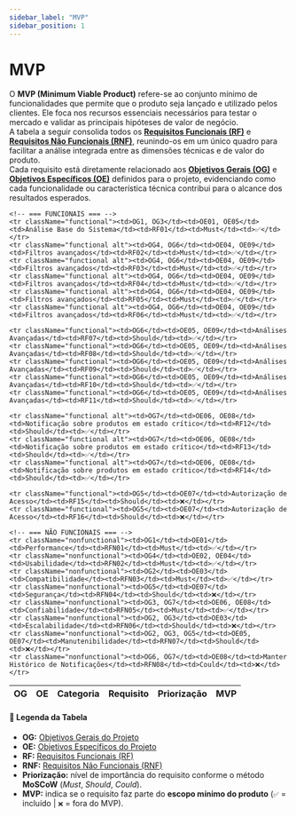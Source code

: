 ```yaml
---
sidebar_label: "MVP"
sidebar_position: 1
---
```


# MVP

O **MVP (Minimum Viable Product)** refere-se ao conjunto mínimo de funcionalidades que permite que o produto seja lançado e utilizado pelos clientes. Ele foca nos recursos essenciais necessários para testar o mercado e validar as principais hipóteses de valor de negócio.  
A tabela a seguir consolida todos os **[Requisitos Funcionais (RF)](https://mdsreq-fga-unb.github.io/REQ-2025.2-T02-RxHospitalar/docs/visao-produto-projeto/requisitos-de-software/a-requisitos-funcionais)** e **[Requisitos Não Funcionais (RNF)](https://mdsreq-fga-unb.github.io/REQ-2025.2-T02-RxHospitalar/docs/visao-produto-projeto/requisitos-de-software/b-requisitos-nao-funcionais)**, reunindo-os em um único quadro para facilitar a análise integrada entre as dimensões técnicas e de valor do produto.  
Cada requisito está diretamente relacionado aos **[Objetivos Gerais (OG)](https://mdsreq-fga-unb.github.io/REQ-2025.2-T02-RxHospitalar/docs/visao-produto-projeto/b-solucao-proposta#21-objetivos-do-produto)** e **[Objetivos Específicos (OE)](https://mdsreq-fga-unb.github.io/REQ-2025.2-T02-RxHospitalar/docs/visao-produto-projeto/b-solucao-proposta/#22-caracter%C3%ADsticas-da-solu%C3%A7%C3%A3o)** definidos para o projeto, evidenciando como cada funcionalidade ou característica técnica contribui para o alcance dos resultados esperados.

<table className="requirements-table">
  <thead>
    <tr>
      <th>OG</th>
      <th>OE</th>
      <th>Categoria</th>
      <th>Requisito</th>
      <th>Priorização</th>
      <th>MVP</th>
    </tr>
  </thead>
  <tbody>

    <!-- === FUNCIONAIS === -->
    <tr className="functional"><td>OG1, OG3</td><td>OE01, OE05</td><td>Análise Base do Sistema</td><td>RF01</td><td>Must</td><td>✅</td></tr>
    <tr className="functional alt"><td>OG4, OG6</td><td>OE04, OE09</td><td>Filtros avançados</td><td>RF02</td><td>Must</td><td>✅</td></tr>
    <tr className="functional alt"><td>OG4, OG6</td><td>OE04, OE09</td><td>Filtros avançados</td><td>RF03</td><td>Must</td><td>✅</td></tr>
    <tr className="functional alt"><td>OG4, OG6</td><td>OE04, OE09</td><td>Filtros avançados</td><td>RF04</td><td>Must</td><td>✅</td></tr>
    <tr className="functional alt"><td>OG4, OG6</td><td>OE04, OE09</td><td>Filtros avançados</td><td>RF05</td><td>Must</td><td>✅</td></tr>
    <tr className="functional alt"><td>OG4, OG6</td><td>OE04, OE09</td><td>Filtros avançados</td><td>RF06</td><td>Must</td><td>✅</td></tr>

    <tr className="functional"><td>OG6</td><td>OE05, OE09</td><td>Análises Avançadas</td><td>RF07</td><td>Should</td><td>✅</td></tr>
    <tr className="functional"><td>OG6</td><td>OE05, OE09</td><td>Análises Avançadas</td><td>RF08</td><td>Should</td><td>✅</td></tr>
    <tr className="functional"><td>OG6</td><td>OE05, OE09</td><td>Análises Avançadas</td><td>RF09</td><td>Should</td><td>✅</td></tr>
    <tr className="functional"><td>OG6</td><td>OE05, OE09</td><td>Análises Avançadas</td><td>RF10</td><td>Should</td><td>✅</td></tr>
    <tr className="functional"><td>OG6</td><td>OE05, OE09</td><td>Análises Avançadas</td><td>RF11</td><td>Should</td><td>✅</td></tr>

    <tr className="functional alt"><td>OG7</td><td>OE06, OE08</td><td>Notificação sobre produtos em estado crítico</td><td>RF12</td><td>Should</td><td>✅</td></tr>
    <tr className="functional alt"><td>OG7</td><td>OE06, OE08</td><td>Notificação sobre produtos em estado crítico</td><td>RF13</td><td>Should</td><td>✅</td></tr>
    <tr className="functional alt"><td>OG7</td><td>OE06, OE08</td><td>Notificação sobre produtos em estado crítico</td><td>RF14</td><td>Should</td><td>✅</td></tr>

    <tr className="functional"><td>OG5</td><td>OE07</td><td>Autorização de Acesso</td><td>RF15</td><td>Should</td><td>❌</td></tr>
    <tr className="functional"><td>OG5</td><td>OE07</td><td>Autorização de Acesso</td><td>RF16</td><td>Should</td><td>❌</td></tr>

    <!-- === NÃO FUNCIONAIS === -->
    <tr className="nonfunctional"><td>OG1</td><td>OE01</td><td>Performance</td><td>RFN01</td><td>Must</td><td>✅</td></tr>
    <tr className="nonfunctional"><td>OG4</td><td>OE02, OE04</td><td>Usabilidade</td><td>RFN02</td><td>Must</td><td>✅</td></tr>
    <tr className="nonfunctional"><td>OG2</td><td>OE03</td><td>Compatibilidade</td><td>RFN03</td><td>Must</td><td>✅</td></tr>
    <tr className="nonfunctional"><td>OG5</td><td>OE07</td><td>Segurança</td><td>RFN04</td><td>Should</td><td>❌</td></tr>
    <tr className="nonfunctional"><td>OG3, OG7</td><td>OE06, OE08</td><td>Confiabilidade</td><td>RFN05</td><td>Must</td><td>✅</td></tr>
    <tr className="nonfunctional"><td>OG2, OG3</td><td>OE03</td><td>Escalabilidade</td><td>RFN06</td><td>Should</td><td>❌</td></tr>
    <tr className="nonfunctional"><td>OG2, OG3, OG5</td><td>OE05, OE07</td><td>Manutenibilidade</td><td>RFN07</td><td>Should</td><td>❌</td></tr>
    <tr className="nonfunctional"><td>OG6, OG7</td><td>OE08</td><td>Manter Histórico de Notificações</td><td>RFN08</td><td>Could</td><td>❌</td></tr>

  </tbody>
</table>

#### 🔎 Legenda da Tabela

- **OG:** [Objetivos Gerais do Projeto](https://mdsreq-fga-unb.github.io/REQ-2025.2-T02-RxHospitalar/docs/visao-produto-projeto/b-solucao-proposta#21-objetivos-do-produto)  
- **OE:** [Objetivos Específicos do Projeto](https://mdsreq-fga-unb.github.io/REQ-2025.2-T02-RxHospitalar/docs/visao-produto-projeto/b-solucao-proposta/#22-caracter%C3%ADsticas-da-solu%C3%A7%C3%A3o)  
- **RF:** [Requisitos Funcionais (RF)](https://mdsreq-fga-unb.github.io/REQ-2025.2-T02-RxHospitalar/docs/visao-produto-projeto/requisitos-de-software/a-requisitos-funcionais) 
- **RNF:** [Requisitos Não Funcionais (RNF)](https://mdsreq-fga-unb.github.io/REQ-2025.2-T02-RxHospitalar/docs/visao-produto-projeto/requisitos-de-software/b-requisitos-nao-funcionais)  
- **Priorização:** nível de importância do requisito conforme o método **MoSCoW** (*Must*, *Should*, *Could*).  
- **MVP:** indica se o requisito faz parte do **escopo mínimo do produto** (`✅` = incluído | `❌` = fora do MVP).

